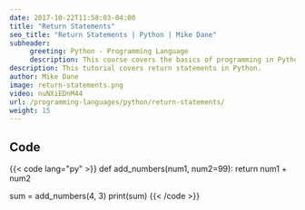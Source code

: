 ```yaml
---
date: 2017-10-22T11:58:03-04:00
title: "Return Statements"
seo_title: "Return Statements | Python | Mike Dane"
subheader:
     greeting: Python - Programming Language
     description: This course covers the basics of programming in Python. Work your way through the videos/articles and I'll teach you everything you need to know to start your programming journey!
description: This tutorial covers return statements in Python.
author: Mike Dane
image: return-statements.png
video: nuNXiEDnM44
url: /programming-languages/python/return-statements/
weight: 15
---
```


## Code

{{< code lang="py" >}}
def add_numbers(num1, num2=99):
     return num1 + num2

sum = add_numbers(4, 3)
print(sum)
{{< /code >}}